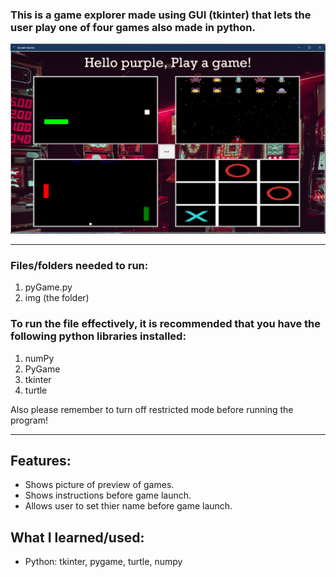 ### This is a game explorer made using GUI (tkinter) that lets the user play one of four games also made in python.  

<img src="files/preview.png">

________________________________________________________________________________________________________________
### Files/folders needed to run:
1. pyGame.py
2. img (the folder)

### To run the file effectively, it is recommended that you have the following python libraries installed:

1. numPy
2. PyGame
3. tkinter
4. turtle

Also please remember to turn off restricted mode before running the program! 
_________________________________________________________________________________________________________________

## Features: 
* Shows picture of preview of games. 
* Shows instructions before game launch. 
* Allows user to set thier name before game launch.

## What I learned/used: 
* Python: tkinter, pygame, turtle, numpy
